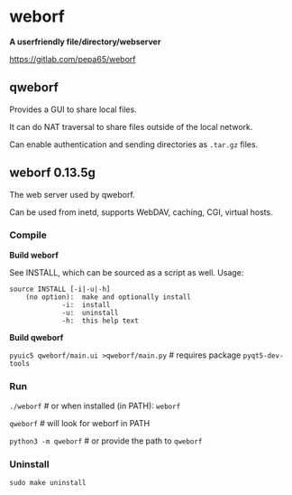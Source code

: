 # weborf 
**A userfriendly file/directory/webserver**

https://gitlab.com/pepa65/weborf

## qweborf
Provides a GUI to share local files.

It can do NAT traversal to share files outside of the local network.

Can enable authentication and sending directories as `.tar.gz` files.

## weborf 0.13.5g
The web server used by qweborf.

Can be used from inetd, supports WebDAV, caching, CGI, virtual hosts.

### Compile

**Build weborf**

See INSTALL, which can be sourced as a script as well. Usage:
```
source INSTALL [-i|-u|-h]
    (no option):  make and optionally install
             -i:  install
             -u:  uninstall
             -h:  this help text
```

**Build qweborf**

`pyuic5 qweborf/main.ui >qweborf/main.py`  # requires package `pyqt5-dev-tools`

### Run
`./weborf`  # or when installed (in PATH): `weborf`

`qweborf`  # will look for weborf in PATH

`python3 -m qweborf`  # or provide the path to `qweborf`

### Uninstall
`sudo make uninstall`
